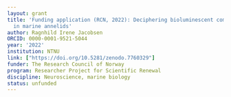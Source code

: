 ```yaml
---
layout: grant
title: 'Funding application (RCN, 2022): Deciphering bioluminescent communication
  in marine annelids'
author: Ragnhild Irene Jacobsen
ORCID: 0000-0001-9521-5044
year: '2022'
institution: NTNU
link: ["https://doi.org/10.5281/zenodo.7760329"]
funder: The Research Council of Norway
program: Researcher Project for Scientific Renewal
discipline: Neuroscience, marine biology
status: unfunded
---
```



